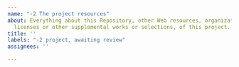 ```yaml
---
name: "-2 The project resources"
about: Everything about this Repository, other Web resources, organization/company,
  licenses or other supplemental works or selections, of this project.
title: ''
labels: "-2 project, awaiting review"
assignees: ''

---
```



